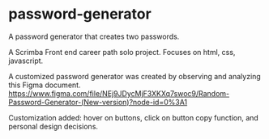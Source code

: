 # password-generator
 A password generator that creates two passwords.
 
 A Scrimba Front end career path solo project. Focuses on html, css, javascript.

A customized password generator was created by observing and analyzing this Figma document. https://www.figma.com/file/NEj9JDycMjF3XKXq7swoc9/Random-Password-Generator-(New-version)?node-id=0%3A1

Customization added: hover on buttons, click on button copy function, and personal design decisions.
